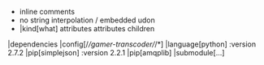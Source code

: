 * inline comments
* no string interpolation / embedded udon
* |kind[what] attributes
    attributes
    children

|dependencies
  |config[/*/gamer-transcoder/*/*]
    |language[python] :version 2.7.2
    |pip[simplejson]  :version 2.2.1
    |pip[amqplib]
    |submodule[...]
